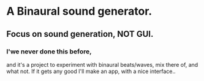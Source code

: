 # A Binaural sound generator. 
## Focus on sound generation, NOT GUI. 
### I'we never done this before, 
and it's a project to experiment with binaural beats/waves, mix there of, and what not. If it gets any good I'll make an app, with a nice interface..
